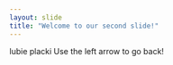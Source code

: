 ```yaml
---
layout: slide
title: "Welcome to our second slide!"
---
```

lubie placki
Use the left arrow to go back!
